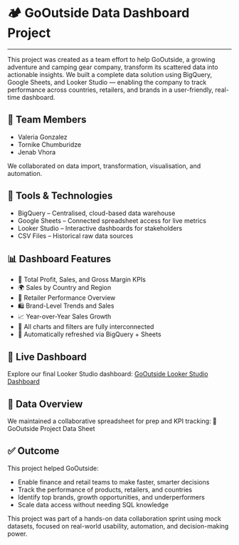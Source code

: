 # :camping: GoOutside Data Dashboard Project
---
This project was created as a team effort to help GoOutside, a growing adventure and camping gear company, transform its scattered data into actionable insights.
We built a complete data solution using BigQuery, Google Sheets, and Looker Studio — enabling the company to track performance across countries, retailers, and brands in a user-friendly, real-time dashboard.

## :busts_in_silhouette: Team Members

- Valeria Gonzalez
- Tornike Chumburidze
- Jenab Vhora

We collaborated on data import, transformation, visualisation, and automation.

## :toolbox: Tools & Technologies

- BigQuery – Centralised, cloud-based data warehouse
- Google Sheets – Connected spreadsheet access for live metrics
- Looker Studio – Interactive dashboards for stakeholders
- CSV Files – Historical raw data sources

## :bar_chart: Dashboard Features

- :pushpin: Total Profit, Sales, and Gross Margin KPIs
- :earth_africa: Sales by Country and Region
- :convenience_store: Retailer Performance Overview
- 🛍️ Brand-Level Trends and Sales
- :chart_with_upwards_trend: Year-over-Year Sales Growth
- :compass: All charts and filters are fully interconnected
- :arrows_counterclockwise: Automatically refreshed via BigQuery + Sheets

## :link: Live Dashboard
Explore our final Looker Studio dashboard:
[GoOutside Looker Studio Dashboard](https://lookerstudio.google.com/reporting/44c23ec8-6a90-4a8b-aebc-8bc094e545c9/page/lzVMF/edit)
 
## :open_file_folder: Data Overview

We maintained a collaborative spreadsheet for prep and KPI tracking:
📎GoOutside Project Data Sheet
 
## :white_check_mark: Outcome

This project helped GoOutside:
- Enable finance and retail teams to make faster, smarter decisions
- Track the performance of products, retailers, and countries
- Identify top brands, growth opportunities, and underperformers
- Scale data access without needing SQL knowledge

This project was part of a hands-on data collaboration sprint using mock datasets, focused on real-world usability, automation, and decision-making power.
